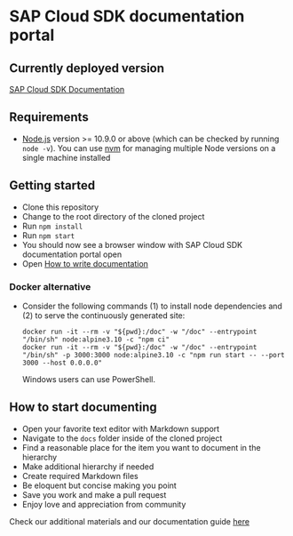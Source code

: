 # SAP Cloud SDK documentation portal

## Currently deployed version ##

[SAP Cloud SDK Documentation](https://sap.github.io/cloud-sdk/ )

## Requirements ##

- [Node.js](https://nodejs.org/en/download/) version >= 10.9.0 or above (which can be checked by running `node -v`). You can use [nvm](https://github.com/nvm-sh/nvm)  for managing multiple Node versions on a single machine installed

## Getting started ##

- Clone this repository
- Change to the root directory of the cloned project
- Run `npm install`
- Run `npm start`
- You should now see a browser window with SAP Cloud SDK documentation portal open
- Open [How to write documentation](https://sap.github.io/cloud-sdk/docs/dzen/how-to-write-documentation )


### Docker alternative

- Consider the following commands (1) to install node dependencies and (2) to serve the continuously generated site:
  ```
  docker run -it --rm -v "${pwd}:/doc" -w "/doc" --entrypoint "/bin/sh" node:alpine3.10 -c "npm ci"
  docker run -it --rm -v "${pwd}:/doc" -w "/doc" --entrypoint "/bin/sh" -p 3000:3000 node:alpine3.10 -c "npm run start -- --port 3000 --host 0.0.0.0"
  ```
  Windows users can use PowerShell.

## How to start documenting ##

- Open your favorite text editor with Markdown support
- Navigate to the `docs` folder inside of the cloned project
- Find a reasonable place for the item you want to document in the hierarchy
- Make additional hierarchy if needed
- Create required Markdown files
- Be eloquent but concise making you point
- Save you work and make a pull request
- Enjoy love and appreciation from community

Check our additional materials and our documentation guide [here](https://sap.github.io/cloud-sdk/docs/dzen/how-to-write-documentation )
